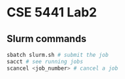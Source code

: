 # CSE 5441 Lab2

## Slurm commands

```bash
sbatch slurm.sh # submit the job
sacct # see running jobs
scancel <job_number> # cancel a job

```